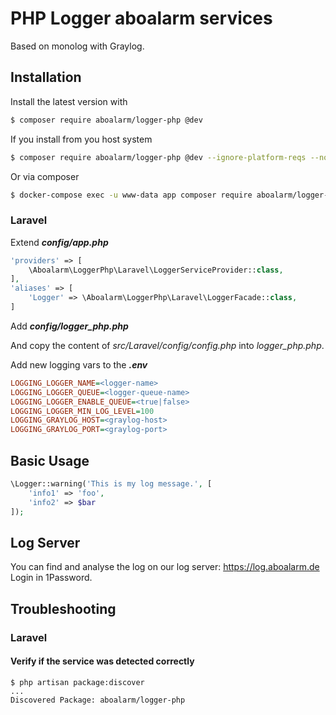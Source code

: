 # PHP Logger aboalarm services


Based on monolog with Graylog.

## Installation

Install the latest version with

```bash
$ composer require aboalarm/logger-php @dev
```

If you install from you host system

```bash
$ composer require aboalarm/logger-php @dev --ignore-platform-reqs --no-scripts
```

Or via composer

```bash
$ docker-compose exec -u www-data app composer require aboalarm/logger-php @dev
```

### Laravel

Extend **_config/app.php_**

```php
'providers' => [
    \Aboalarm\LoggerPhp\Laravel\LoggerServiceProvider::class,
],
'aliases' => [
    'Logger' => \Aboalarm\LoggerPhp\Laravel\LoggerFacade::class,
]

```

Add **_config/logger_php.php_**

And copy the content of _src/Laravel/config/config.php_ into _logger_php.php_.

Add new logging vars to the _**.env**_

```ini
LOGGING_LOGGER_NAME=<logger-name>
LOGGING_LOGGER_QUEUE=<logger-queue-name>
LOGGING_LOGGER_ENABLE_QUEUE=<true|false>
LOGGING_LOGGER_MIN_LOG_LEVEL=100
LOGGING_GRAYLOG_HOST=<graylog-host>
LOGGING_GRAYLOG_PORT=<graylog-port>

```

## Basic Usage

```php
\Logger::warning('This is my log message.', [
    'info1' => 'foo',
    'info2' => $bar
]);
```

## Log Server

You can find and analyse the log on our log server: https://log.aboalarm.de
Login in 1Password.

## Troubleshooting

### Laravel

#### Verify if the service was detected correctly

    $ php artisan package:discover
    ...
    Discovered Package: aboalarm/logger-php
   
